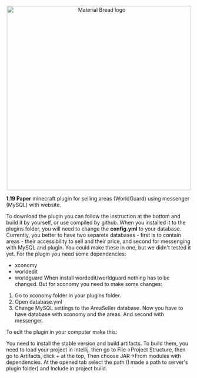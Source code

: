 <p align="center">
    <img width="500" src="https://user-images.githubusercontent.com/83756034/199569382-f26d203d-891d-4452-9c4d-9ef859de44f6.png" alt="Material Bread logo">
</p>


<b>1.19 Paper</b> minecraft plugin for selling areas (WorldGuard) using messenger (MySQL) with website.

To download the plugin you can follow the instruction at the bottom and build it by yourself, or use compiled by github. When you installed it to the plugins folder, you will need to change the <b>config.yml</b> to your database. Currently, you better to have two separete databases - first is to contain areas - their accessibility to sell and their price, and second for messenging with MySQL and plugin. You could make these in one, but we didn't tested it yet.
For the plugin you need some dependencies:
- xconomy
- worldedit
- worldguard
When install wordedit/worldguard nothing has to be changed. But for xconomy you need to make some changes:
1) Go to xconomy folder in your plugins folder.
2) Open database.yml
3) Change MySQL settings to the AreaSeller database.
Now you have to have database with xconomy and the areas. And second with messenger.

To edit the plugin in your computer make this: 

You need to install the stable version and build artifacts.
To build them, you need to load your project in  Intellij, then go to File->Project Structure, then go to Artifacts, click + at the top,
Then choose JAR->From modules with dependencies. At the opened tab select the path (I made a path to server's plugin folder) and Include in project build.
